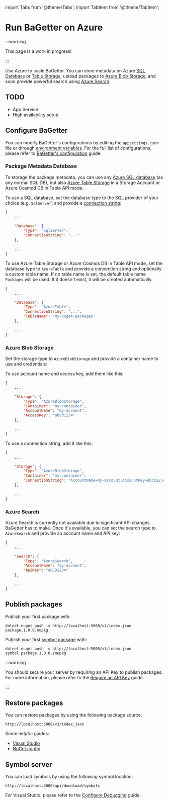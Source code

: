 import Tabs from '@theme/Tabs';
import TabItem from '@theme/TabItem';

# Run BaGetter on Azure

:::warning

This page is a work in progress!

:::

Use Azure to scale BaGetter. You can store metadata on Azure [SQL Database](https://azure.microsoft.com/products/azure-sql/database/) or [Table Storage](https://azure.microsoft.com/products/storage/tables/), upload packages to [Azure Blob Storage](https://azure.microsoft.com/products/storage/blobs/), and soon provide powerful search using [Azure Search](https://azure.microsoft.com/services/search/).

## TODO

- App Service
- High availability setup

## Configure BaGetter

You can modify BaGetter's configurations by editing the `appsettings.json` file or through [environment variables](https://learn.microsoft.com/aspnet/core/fundamentals/configuration/?view=aspnetcore-8.0#non-prefixed-environment-variables). For the full list of configurations, please refer to [BaGetter's configuration](../configuration.md) guide.

### Package Metadata Database

To storage the package metadata, you can use any [Azure SQL database](https://azure.microsoft.com/products/category/databases/) (as any normal SQL DB), but also [Azure Table Storage](https://azure.microsoft.com/products/storage/tables/) in a Storage Account or Azure Cosmod DB in Table API mode.

<Tabs>
<TabItem value="sql" label="SQL Database" default>

To use a SQL database, set the database type to the SQL provider of your choice (e.g. `SqlServer`) and provide a [connection string](https://learn.microsoft.com/ef/core/miscellaneous/connection-strings):

```json
{
    ...

    "Database": {
        "Type": "SqlServer",
        "ConnectionString": "..."
    },

    ...
}
```

</TabItem>

<TabItem value="table" label="Table Storage">

To use Azure Table Storage or Azure Cosmos DB in Table API mode, set the database type to `AzureTable` and provide a connection string and optionally a custom table name. If no table name is set, the default table name `Packages` will be used.
If it doesn't exist, it will be created automatically.

```json
{
    ...

    "Database": {
        "Type": "AzureTable",
        "ConnectionString": "...",
        "TableName": "my-nuget-packages"
    },

    ...
}
```

</TabItem>
</Tabs>

### Azure Blob Storage

Set the storage type to `AzureBlobStorage` and provide a container name to use and credentials:

<Tabs groupId="blob-storage">
<TabItem value="accessKey" label="Access Key" default>

To use account name and access key, add them like this:
```json
{
    ...

    "Storage": {
        "Type": "AzureBlobStorage",
        "Container": "my-container",
        "AccountName": "my-account",
        "AccessKey": "abcd1234"
    },

    ...
}
```

</TabItem>

<TabItem value="connectionString" label="Connection string">

To use a connection string, add it like this:

```json
{
    ...

    "Storage": {
        "Type": "AzureBlobStorage",
        "Container": "my-container",
        "ConnectionString": "AccountName=my-account;AccountKey=abcd1234;..."
    },

    ...
}
```

</TabItem>
</Tabs>

### Azure Search

Azure Search is currently not available due to significant API changes BaGetter has to make. Once it's available, you can set the search type to `AzureSearch` and provide an account name and API key:

```json
{
    ...

    "Search": {
        "Type": "AzureSearch",
        "AccountName": "my-account",
        "ApiKey": "ABCD1234"
    },

    ...
}
```

## Publish packages

Publish your first package with:

```shell
dotnet nuget push -s http://localhost:5000/v3/index.json package.1.0.0.nupkg
```

Publish your first [symbol package](https://docs.microsoft.com/en-us/nuget/create-packages/symbol-packages-snupkg) with:

```shell
dotnet nuget push -s http://localhost:5000/v3/index.json symbol.package.1.0.0.snupkg
```

:::warning

You should secure your server by requiring an API Key to publish packages. For more information, please refer to the [Require an API Key](../configuration.md#require-an-api-key) guide.

:::

## Restore packages

You can restore packages by using the following package source:

`http://localhost:5000/v3/index.json`

Some helpful guides:

- [Visual Studio](https://docs.microsoft.com/nuget/consume-packages/install-use-packages-visual-studio#package-sources)
- [NuGet.config](https://docs.microsoft.com/nuget/reference/nuget-config-file#package-source-sections)

## Symbol server

You can load symbols by using the following symbol location:

`http://localhost:5000/api/download/symbols`

For Visual Studio, please refer to the [Configure Debugging](https://docs.microsoft.com/visualstudio/debugger/specify-symbol-dot-pdb-and-source-files-in-the-visual-studio-debugger?view=vs-2017#configure-symbol-locations-and-loading-options) guide.
